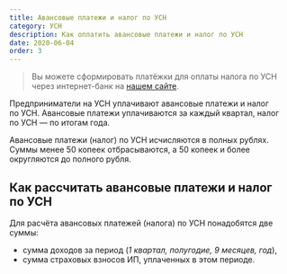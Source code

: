 ```yaml
---
title: Авансовые платежи и налог по УСН
category: УСН
description: Как оплатить авансовые платежи и налог по УСН
date: 2020-06-04
order: 3
---
```


> Вы можете сформировать платёжки для оплаты налога по УСН через интернет-банк на&nbsp;[нашем сайте](/pay/).

Предприниматели на&nbsp;УСН уплачивают авансовые платежи и&nbsp;налог по&nbsp;УСН. Авансовые платежи уплачиваются за&nbsp;каждый квартал, налог по&nbsp;УСН&nbsp;&mdash; по&nbsp;итогам года.

Авансовые платежи (налог) по&nbsp;УСН исчисляются в&nbsp;полных рублях. Суммы менее 50&nbsp;копеек отбрасываются, а&nbsp;50 копеек и&nbsp;более округляются до&nbsp;полного рубля.

## Как рассчитать авансовые платежи и&nbsp;налог по&nbsp;УСН

Для расчёта авансовых платежей (налога) по&nbsp;УСН понадобятся две суммы:

- сумма доходов за&nbsp;период (*1&nbsp;квартал, полугодие, 9&nbsp;месяцев, год*),
- сумма страховых взносов&nbsp;ИП, уплаченных в&nbsp;этом периоде.
